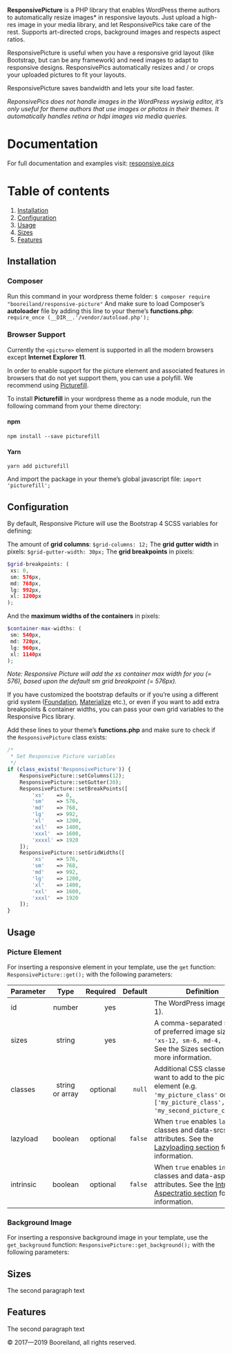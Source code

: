**ResponsivePicture** is a PHP library that enables WordPress theme authors to automatically resize images* in responsive layouts. Just upload a high-res image in your media library, and let ResponsivePics take care of the rest. Supports art-directed crops, background images and respects aspect ratios.

ResponsivePicture is useful when you have a responsive grid layout (like Bootstrap, but can be any framework) and need images to adapt to responsive designs. ResponsivePics automatically resizes and / or crops your uploaded pictures to fit your layouts.

ResponsivePicture saves bandwidth and lets your site load faster.

*ReponsivePics does not handle images in the WordPress wysiwig editor, it’s only useful for theme authors that use images or photos in their themes. It automatically handles retina or hdpi images via media queries.*

# Documentation
For full documentation and examples visit: [responsive.pics](https://responsive.pics)

# Table of contents
1. [Installation](#installation)
2. [Configuration](#configuration)
3. [Usage](#usage)
4. [Sizes](#sizes)
5. [Features](#features)

## Installation <a name="installation"></a>

### Composer
Run this command in your wordpress theme folder:
`$ composer require "booreiland/responsive-picture"`
And make sure to load Composer’s **autoloader** file by adding this line to your theme’s **functions.php**:
`require_once (__DIR__.'/vendor/autoload.php');`

### Browser Support
Currently the `<picture>` element is supported in all the modern browsers except **Internet Explorer 11**.

In order to enable support for the picture element and associated features in browsers that do not yet support them, you can use a polyfill. We recommend using [Picturefill](http://scottjehl.github.io/picturefill/).

To install **Picturefill** in your wordpress theme as a node module, run the following command from your theme directory:

#### npm
`npm install --save picturefill`
#### Yarn
`yarn add picturefill`

And import the package in your theme’s global javascript file:
`import 'picturefill';`

## Configuration <a name="configuration"></a>
By default, Responsive Picture will use the Bootstrap 4 SCSS variables for defining:

The amount of **grid columns**:
`$grid-columns: 12;`
The **grid gutter width** in pixels:
`$grid-gutter-width: 30px;`
The **grid breakpoints** in pixels:
```php
$grid-breakpoints: (
 xs: 0,
 sm: 576px,
 md: 768px,
 lg: 992px,
 xl: 1200px
);
```
And the **maximum widths of the containers** in pixels:
```php
$container-max-widths: (
 sm: 540px,
 md: 720px,
 lg: 960px,
 xl: 1140px
);
```
*Note: Responsive Picture will add the xs container max width for you (= 576), based upon the default sm grid breakpoint (= 576px).*

If you have customized the bootstrap defaults or if you’re using a different grid system ([Foundation](https://foundation.zurb.com), [Materialize](https://materializecss.com) etc.), or even if you want to add extra breakpoints & container widths, you can pass your own grid variables to the Responsive Pics library.

Add these lines to your theme’s **functions.php** and make sure to check if the `ResponsivePicture` class exists:
```php
/*
 * Set Responsive Picture variables
 */
if (class_exists('ResponsivePicture')) {
	ResponsivePicture::setColumns(12);
	ResponsivePicture::setGutter(30);
	ResponsivePicture::setBreakPoints([
		'xs'    => 0,
		'sm'    => 576,
		'md'    => 768,
		'lg'    => 992,
		'xl'    => 1200,
		'xxl'   => 1400,
		'xxxl'  => 1600,
		'xxxxl' => 1920
	]);
	ResponsivePicture::setGridWidths([
		'xs'    => 576,
		'sm'    => 768,
		'md'    => 992,
		'lg'    => 1200,
		'xl'    => 1400,
		'xxl'   => 1600,
		'xxxl'  => 1920
	]);
}
```

## Usage <a name="usage"></a>

### Picture Element
For inserting a responsive <picture> element in your template, use the `get` function:
`ResponsivePicture::get();`
with the following parameters:

| Parameter  | Type            | Required | Default  | Definition
| -----------|:---------------:| --------:|---------:|---------------------------------
| id         | number          | yes      |          | The WordPress image id (e.g. 1).
| sizes      | string          | yes      |          | A comma-separated string of preferred image sizes (e.g. `'xs-12, sm-6, md-4, lg-3'`). See the Sizes section for more information.
| classes    | string or array | optional | `null`   | Additional CSS classes you want to add to the picture element (e.g. `'my_picture_class'` or `['my_picture_class', 'my_second_picture_class']`).
| lazyload   | boolean         | optional | `false`  | When `true` enables `lazyload` classes and data-srcset attributes. See the [Lazyloading section]() for more information.
| intrinsic  | boolean         | optional | `false`  | When `true` enables `intrinsic` classes and data-aspectratio attributes. See the [Intrinsic Aspectratio section]() for more information.

### Background Image
For inserting a responsive background image in your template, use the `get_background` function:
`ResponsivePicture::get_background();`
with the following parameters:

## Sizes <a name="sizes"></a>
The second paragraph text

## Features <a name="features"></a>
The second paragraph text


© 2017—2019 Booreiland, all rights reserved.